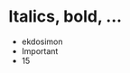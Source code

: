# Italics, bold, ...

- <emph rend="italics">ekdosimon</emph>
- <emph rend="bold">Important</emph>
- <hi rend="superscript">15</hi>
